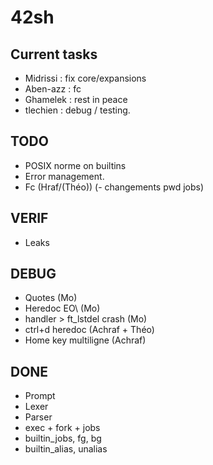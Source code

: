 # 42sh

## Current tasks

- Midrissi : fix core/expansions
- Aben-azz : fc
- Ghamelek : rest in peace
- tlechien : debug / testing.

## TODO
- POSIX norme on builtins
- Error management.
- Fc (Hraf/(Théo))
(- changements pwd jobs)

## VERIF
- Leaks

## DEBUG

- Quotes (Mo)
- Heredoc EO\ (Mo)
- handler > ft_lstdel crash (Mo)
- ctrl+d heredoc (Achraf + Théo)
- Home key multiligne (Achraf)

## DONE

- Prompt
- Lexer
- Parser
- exec + fork + jobs
- builtin_jobs, fg, bg
- builtin_alias, unalias
